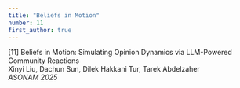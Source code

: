 ```yaml
---
title: "Beliefs in Motion"
number: 11
first_author: true
---
```


<div class="paper-title">[11] Beliefs in Motion: Simulating Opinion Dynamics via LLM-Powered Community Reactions</div>
<div class="paper-authors">Xinyi Liu, Dachun Sun, Dilek Hakkani Tur, Tarek Abdelzaher</div>
<div class="paper-venue"><i>ASONAM 2025</i></div> 